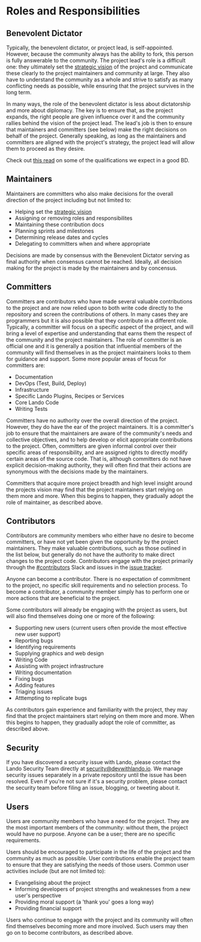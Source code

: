 Roles and Responsibilities
==========================

Benevolent Dictator
-------------------

Typically, the benevolent dictator, or project lead, is self-appointed. However, because the community always has the ability to fork, this person is fully answerable to the community. The project lead's role is a difficult one: they ultimately set the [strategic vision](./vision.md) of the project and communicate these clearly to the project maintainers and community at large. They also have to understand the community as a whole and strive to satisfy as many conflicting needs as possible, while ensuring that the project survives in the long term.

In many ways, the role of the benevolent dictator is less about dictatorship and more about diplomacy. The key is to ensure that, as the project expands, the right people are given influence over it and the community rallies behind the vision of the project lead. The lead's job is then to ensure that maintainers and committers (see below) make the right decisions on behalf of the project. Generally speaking, as long as the maintainers and committers are aligned with the project's strategy, the project lead will allow them to proceed as they desire.

Check out [this read](https://producingoss.com/html-chunk/benevolent-dictator.html) on some of the qualifications we expect in a good BD.

Maintainers
-----------

Maintainers are committers who also make decisions for the overall direction of the project including but not limited to:

  * Helping set the [strategic vision](./vision.md)
  * Assigning or removing roles and responsibilites
  * Maintaining these contribution docs
  * Planning sprints and milestones
  * Determining release dates and cycles
  * Delegating to committers when and where appropriate

Decisions are made by consensus with the Benevolent Dictator serving as final authority when consensus cannot be reached. Ideally, all decision making for the project is made by the maintainers and by concensus.

Committers
----------

Committers are contributors who have made several valuable contributions to the project and are now relied upon to both write code directly to the repository and screen the contributions of others. In many cases they are programmers but it is also possible that they contribute in a different role. Typically, a committer will focus on a specific aspect of the project, and will bring a level of expertise and understanding that earns them the respect of the community and the project maintainers. The role of committer is an official one and it is generally a position that influential members of the community will find themselves in as the project maintainers looks to them for guidance and support. Some more popular areas of focus for committers are:

  * Documentation
  * DevOps (Test, Build, Deploy)
  * Infrastructure
  * Specific Lando Plugins, Recipes or Services
  * Core Lando Code
  * Writing Tests

Committers have no authority over the overall direction of the project. However, they do have the ear of the project maintainers. It is a committer's job to ensure that the maintainers are aware of the community's needs and collective objectives, and to help develop or elicit appropriate contributions to the project. Often, committers are given informal control over their specific areas of responsibility, and are assigned rights to directly modify certain areas of the source code. That is, although committers do not have explicit decision-making authority, they will often find that their actions are synonymous with the decisions made by the maintainers.

Committers that acquire more project breadth and high level insight around the projects vision may find that the project maintainers start relying on them more and more. When this begins to happen, they gradually adopt the role of maintainer, as described above.

Contributors
------------

Contributors are community members who either have no desire to become committers, or have not yet been given the opportunity by the project maintainers. They make valuable contributions, such as those outlined in the list below, but generally do not have the authority to make direct changes to the project code. Contributors engage with the project primarily through the [#contributors](https://launchpass.com/kalabox) Slack and issues in the [issue tracker](https://github.com/lando/lando/issues).

Anyone can become a contributor. There is no expectation of commitment to the project, no specific skill requirements and no selection process. To become a contributor, a community member simply has to perform one or more actions that are beneficial to the project.

Some contributors will already be engaging with the project as users, but will also find themselves doing one or more of the following:

  * Supporting new users (current users often provide the most effective new user support)
  * Reporting bugs
  * Identifying requirements
  * Supplying graphics and web design
  * Writing Code
  * Assisting with project infrastructure
  * Writing documentation
  * Fixing bugs
  * Adding features
  * Triaging issues
  * Atttempting to replicate bugs

As contributors gain experience and familiarity with the project, they may find that the project maintainers start relying on them more and more. When this begins to happen, they gradually adopt the role of committer, as described above.

Security
--------

If you have discovered a security issue with Lando, please contact the Lando Security Team directly at security@devwithlando.io. We manage security issues separately in a private repository until the issue has been resolved. Even if you're not sure if it's a security problem, please contact the security team before filing an issue, blogging, or tweeting about it.

Users
-----

Users are community members who have a need for the project. They are the most important members of the community: without them, the project would have no purpose. Anyone can be a user; there are no specific requirements.

Users should be encouraged to participate in the life of the project and the community as much as possible. User contributions enable the project team to ensure that they are satisfying the needs of those users. Common user activities include (but are not limited to):

  * Evangelising about the project
  * Informing developers of project strengths and weaknesses from a new user's perspective
  * Providing moral support (a 'thank you' goes a long way)
  * Providing financial support

Users who continue to engage with the project and its community will often find themselves becoming more and more involved. Such users may then go on to become contributors, as described above.
